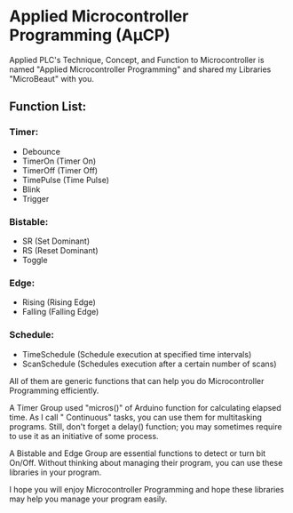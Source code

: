 # Applied Microcontroller Programming (AμCP)
Applied PLC's Technique, Concept, and Function to Microcontroller is named "Applied Microcontroller Programming" and shared my Libraries "MicroBeaut" with you.
## Function List: 
### Timer: 
-	Debounce
-	TimerOn (Timer On) 
-	TimerOff (Timer Off) 
-	TimePulse (Time Pulse) 
-	Blink
-	Trigger
### Bistable:
-	SR (Set Dominant) 
-	RS (Reset Dominant) 
-	Toggle 
### Edge: 
-	Rising (Rising Edge) 
-	Falling (Falling Edge) 
### Schedule: 
-	TimeSchedule (Schedule execution at specified time intervals) 
-	ScanSchedule (Schedules execution after a certain number of scans) 

All of them are generic functions that can help you do Microcontroller Programming efficiently. 

A Timer Group used "micros()" of Arduino function for calculating elapsed time. As I call " Continuous" tasks, you can use them for multitasking programs. Still, don't forget a delay() function; you may sometimes require to use it as an initiative of some process.

A Bistable and Edge Group are essential functions to detect or turn bit On/Off. Without thinking about managing their program, you can use these libraries in your program.

I hope you will enjoy Microcontroller Programming and hope these libraries may help you manage your program easily.
